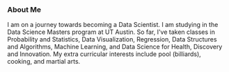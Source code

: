 ### About Me

I am on a journey towards becoming a Data Scientist. I am studying in the Data Science Masters program at UT Austin. So far, I've taken classes in Probability and Statistics, Data Visualization, Regression, Data Structures and Algorithms, Machine Learning, and Data Science for Health, Discovery and Innovation. My extra curricular interests include pool (billiards), cooking, and martial arts.

<!--
**minasso/minasso** is a ✨ _special_ ✨ repository because its `README.md` (this file) appears on your GitHub profile.

Here are some ideas to get you started:

- 🔭 I’m currently working on ...
- 🌱 I’m currently learning ...
- 👯 I’m looking to collaborate on ...
- 🤔 I’m looking for help with ...
- 💬 Ask me about ...
- 📫 How to reach me: ...
- 😄 Pronouns: ...
- ⚡ Fun fact: ...
-->
